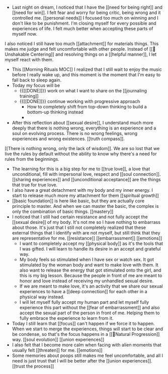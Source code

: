 - Last night on dream, I noticed that I have the [[need for being right]] and [[need for win]]. I felt fear and worry for being critic, being wrong and it controlled me. [[personal needs]] I focused too much on winning and I don't like to be punishment. I'm closing myself for every possible and experiences of life. I felt much better when accepting these parts of myself now. 

I also noticed I still have too much [[attachment]] for materials things. This makes me judge and felt uncomfortable with other people. Instead of [[🌱Unshakable Centering]] and resolving things on a [[helpful manner]], I let myself react with them.
- This [[Morning Rituals MOC]] I realized that I still wait to enjoy the music before I really wake up, and this moment is the moment that I'm easy to fall back to sleep again. 
- Today my focus will be
    - {{[[DONE]]}} work on what I want to share on the [[journaling training]]
    - {{[[DONE]]}} continue working with progressive approach
        - How to completely shift from top-down thinking to build a bottom-up thinking instead
        - 
- After this reflection about [[sexual desire]], I understand much more deeply that there is nothing wrong, everything is an experience and a soul on evolving process. There is no wrong feelings, wrong experiences and wrong existences. [[truth compass]]. 

[[There is nothing wrong, only the lack of wisdom]]. We are so lost that we live the rules by default without the ability to know why there's a need for rules from the beginnings. 
- The learning for this is a big step for me to [[true love]], a love that unconditional, fill with impersonal love, respect and [[soul connection]]. [[sharing experiences]] and [[unconditional acceptance]] are the things that true for true love.
-  I also have a great detachment with my body and my inner energy. I start to release much more my attachment for them [[spiritual growth]]
- [[basic foundation]] is here like basic, but they are actually core principle to master. And when we can master the basic, the complex is only the combination of basic things. [[mastery]]
- I noticed that I still had certain resistance and not fully accept the [[sexual desire]] of my body. It's not me so I have nothing to embarrass about those. It's just that I still not completely realized that these external things that I identify with are not myself, but still think that they are representative for me. [[resistance]] [[embarrassment]] [[emotions]]
    - I want to completely accept my [[physical body]] as it's the tools that I was gifted. I will learn to handle its desire in an accept and grateful way. 
    - My body feels so stimulated when I have sex or watch sex. It got stimulated by the woman body and want to make love with them. It also want to release the energy that got stimulated onto the girl, and this is my big lesson. Because the people in front of me are meant to honor and love instead of receiving my unhandled sexual desire. 
    - If we are meant to make love, it's an activity that we share our sexual experiences to have a [[deep connection]] for each other in a physical way instead.
    - I will let myself fully accept my human part and let myself fully experience this part without the [[fear of embarrassment]] and also accept the sexual part of the person in front of me. Helping them to fully embrace the experience to learn from it.
- Today I still learn that [[focus]] can't happen if we force it to happen. When we start to merge the experiences, things will start to be clear and be condense, so that's the focus happens in a [[🌱Natural Progression]] way. [[soul evolution]] [[union experiences]]
- I also felt that I become more calm when facing with alien moments that usually felt [[threaten]] for me. [[emotions]]
- Some memories about poops still makes me feel uncomfortable, and all I need is just trust that I will be better after the [[union experiences]]. [[trust the process]]
